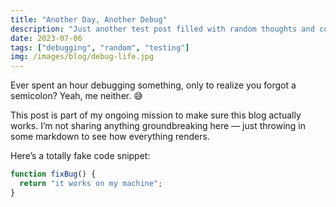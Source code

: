 ```yaml
---
title: "Another Day, Another Debug"
description: "Just another test post filled with random thoughts and code chaos."
date: 2023-07-06
tags: ["debugging", "random", "testing"]
img: /images/blog/debug-life.jpg
---
```


Ever spent an hour debugging something, only to realize you forgot a semicolon? Yeah, me neither. 😅

This post is part of my ongoing mission to make sure this blog actually works. I’m not sharing anything groundbreaking here — just throwing in some markdown to see how everything renders.

Here’s a totally fake code snippet:

```js
function fixBug() {
  return "it works on my machine";
}
```
